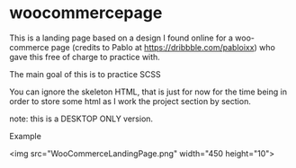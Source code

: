 # woocommercepage

This is a landing page based on a design I found online for a woo-commerce page (credits to Pablo at https://dribbble.com/pabloixx) who gave this free of charge to practice with.

The main goal of this is to practice SCSS

You can ignore the skeleton HTML, that is just for now for the time being in order to store some html as I work the project section by section.

note: this is a DESKTOP ONLY version.

Example

<img src="WooCommerceLandingPage.png" width="450 height="10">

